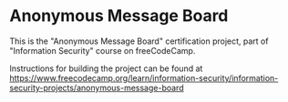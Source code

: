 # Anonymous Message Board

This is the "Anonymous Message Board" certification project, part of "Information Security" course on freeCodeCamp.

Instructions for building the project can be found at https://www.freecodecamp.org/learn/information-security/information-security-projects/anonymous-message-board
